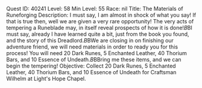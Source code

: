 Quest ID: 40241
Level: 58
Min Level: 55
Race: nil
Title: The Materials of Runeforging
Description: I must say, I am almost in shock of what you say! If that is true then, well we are given a very rare opportunity! The very acts of tempering a Runeblade may, in itself reveal prospects of how it is done!$B$BI must say, already I have learned quite a bit, just from the book you found, and the story of this Dreadlord.$B$BWe are closing in on finishing our adventure friend, we will need materials in order to ready you for this process! You will need 20 Dark Runes, 5 Enchanted Leather, 40 Thorium Bars, and 10 Essence of Undeath.$B$BBring me these items, and we can begin the tempering!
Objective: Collect 20 Dark Runes, 5 Enchanted Leather, 40 Thorium Bars, and 10 Essence of Undeath for Craftsman Wilhelm at Light's Hope Chapel.

